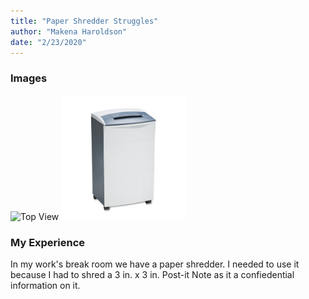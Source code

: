 ```yaml
---
title: "Paper Shredder Struggles"
author: "Makena Haroldson"
date: "2/23/2020"
---
```


### Images

<img src="assets/Shredder.jpg" alt="Top View" width="200"/>

<img src="assets/shredder2.jpg" alt="Full View" width="200"/>

### My Experience

In my work's break room we have a paper shredder. I needed to use it because I had to shred a 3 in. x 3 in. Post-it Note as it a confiedential information on it. 
